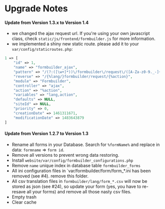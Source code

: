 # Upgrade Notes

#### Update from Version 1.3.x to Version 1.4
- we changed the ajax request url. If you're using your own javascript class, check `static/js/frontend/formbuilder.js` for more information.
- we implemented a shiny new static route. please add it to your `var/config/staticroutes.php`:

```php
1 => [
    "id" => 1,
    "name" => "formbuilder_ajax",
    "pattern" => "/(?:([\w+]*))\/formbuilder\/request\/([A-Za-z0-9._-]+)/",
    "reverse" => "/{%lang/}formbuilder/request/{%action}",
    "module" => "Formbuilder",
    "controller" => "ajax",
    "action" => "%action",
    "variables" => "lang,action",
    "defaults" => NULL,
    "siteId" => NULL,
    "priority" => 0,
    "creationDate" => 1461311671,
    "modificationDate" => 1483643879
]

```
#### Update from Version 1.2.7 to Version 1.3
- Rename all forms in your Database. Search for `%formName%` and replace in data: `formname` => `form id`. 
- Remove all versions to prevent wrong data restoring.
- Install `website/var/config/formbuilder_configurations.php`
- Remove `name` unique index in database table `formbuilder_forms`
- All ini configuration files in `var/formbuilder/form/form_*.ini has been removed (see #4). remove this folder.
- All csv translation files in `formbuilder/lang/form_*.csv` will now be stored as json (see #24), so update your form (yes, you have to re-resave all your forms) and remove all those nasty csv files.
- Empty trash
- Clear cache